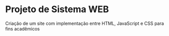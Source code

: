 # Projeto de Sistema WEB

Criação de um site com implementação entre HTML, JavaScript e CSS para fins acadêmicos
